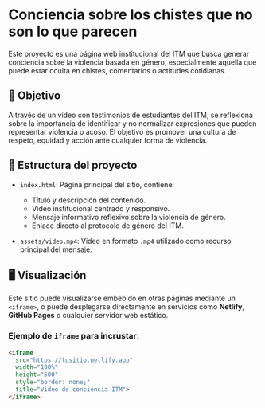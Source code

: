 # Conciencia sobre los chistes que no son lo que parecen

Este proyecto es una página web institucional del ITM que busca generar conciencia sobre la violencia basada en género, especialmente aquella que puede estar oculta en chistes, comentarios o actitudes cotidianas.

## 🎯 Objetivo

A través de un video con testimonios de estudiantes del ITM, se reflexiona sobre la importancia de identificar y no normalizar expresiones que pueden representar violencia o acoso. El objetivo es promover una cultura de respeto, equidad y acción ante cualquier forma de violencia.

## 🧾 Estructura del proyecto

- `index.html`: Página principal del sitio, contiene:
  - Título y descripción del contenido.
  - Video institucional centrado y responsivo.
  - Mensaje informativo reflexivo sobre la violencia de género.
  - Enlace directo al protocolo de género del ITM.

- `assets/video.mp4`: Video en formato `.mp4` utilizado como recurso principal del mensaje.

## 🖥️ Visualización

Este sitio puede visualizarse embebido en otras páginas mediante un `<iframe>`, o puede desplegarse directamente en servicios como **Netlify**, **GitHub Pages** o cualquier servidor web estático.

### Ejemplo de `iframe` para incrustar:

```html
<iframe 
  src="https://tusitio.netlify.app" 
  width="100%" 
  height="500" 
  style="border: none;"
  title="Video de conciencia ITM">
</iframe>
